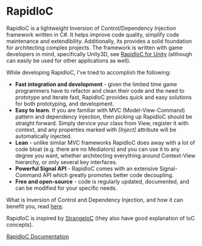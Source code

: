 # RapidIoC
RapidIoC is a lightweight Inversion of Control/Dependency Injection framework written in C#. It helps improve code quality, simplify code maintenance and extendibility. Additionally, its provides a solid foundation for architecting complex projects. The framework is written with game developers in mind, specifically Unity3D, see [RapidIoC for Unity](https://github.com/cpgames/RapidIoCUnity) (although can easily be used for other applications as well).

While developing RapidIoC, I've tried to accomplish the following:
* **Fast integration and development** - given the limited time game programmers have to refactor and clean their code and the need to prototype and iterate fast, RapidIoC provides quick and easy solutions for both prototyping, and development.
* **Easy to learn**. If you are familiar with MVC (Model-View-Command) pattern and dependency injection, then picking up RapidIoC should be straight forward. Simply dervice your class from View, register it with context, and any properties marked with *[Inject]* attribute will be automatically injected.  
* **Lean** - unlike similar MVC frameworks RapidIoC does away with a lot of code bloat (e.g. there are no Mediators) and you can use it to any degree you want, whether architecting everything around Context-View hierarchy, or only several key interfaces.  
* **Powerful Signal API** - RapidIoC comes with an extensive Signal-Command API which greatly promotes better code decoupling.  
* **Free and open-source** - code is regularly updated, documented, and can be modified for your specific needs.

What is Inversion of Control and Dependency Injection, and how it can benefit you, read [here](https://www.tutorialsteacher.com/ioc/inversion-of-control).

RapidIoC is inspired by [StrangeIoC](http://strangeioc.github.io/strangeioc/exec.html) (they also have good explanation of IoC concepts).

[RapidIoC Documentation](https://github.com/cpgames/RapidIoC/wiki)
